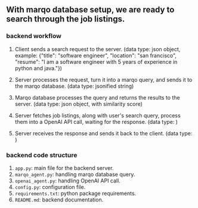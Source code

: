 ## With marqo database setup, we are ready to search through the job listings.

### backend workflow

1. Client sends a search request to the server.
   (data type: json object, example: {"title": "software engineer", "location": "san francisco", "resume": "I am a software engineer with 5 years of experience in python and java."})

2. Server processes the request, turn it into a marqo query, and sends it to the marqo database.
   (data type: jsonified string)

3. Marqo database processes the query and returns the results to the server.
   (data type: json object, with similarity score)

4. Server fetches job listings, along with user's search query, process them into a OpenAI API call, waiting for the response.
   (data type: )

5. Server receives the response and sends it back to the client.
   (data type: )

### backend code structure

1. `app.py`: main file for the backend server.
2. `marqo_agent.py`: handling marqo database query.
3. `openai_agent.py`: handling OpenAI API call.
4. `config.py`: configuration file.
5. `requirements.txt`: python package requirements.
6. `README.md`: backend documentation.
